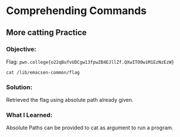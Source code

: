 # Comprehending Commands
## More catting Practice

### Objective: 

Flag: `pwn.college{o22qBufvUDCgw13fpwZB4EJllZf.QXwITO0wiM1EzNzEzW}`

```
cat /lib/emacsen-common/flag
```

### Solution:

Retrieved the flag using absolute path already given.

### What I Learned: 

Absolute Paths can be provided to cat as argument to run a program.